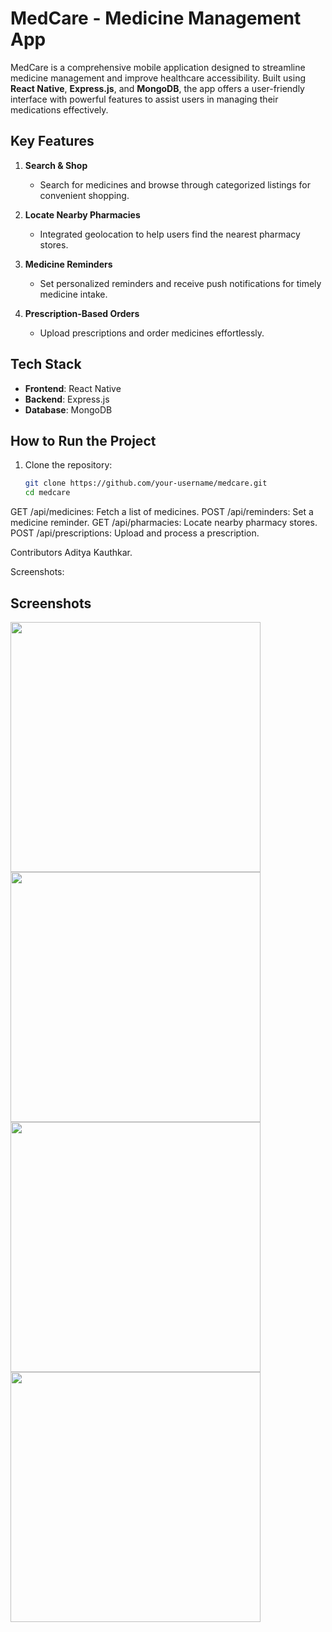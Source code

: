 # MedCare - Medicine Management App  

MedCare is a comprehensive mobile application designed to streamline medicine management and improve healthcare accessibility. Built using **React Native**, **Express.js**, and **MongoDB**, the app offers a user-friendly interface with powerful features to assist users in managing their medications effectively.  

## Key Features  
1. **Search & Shop**  
   - Search for medicines and browse through categorized listings for convenient shopping.  

2. **Locate Nearby Pharmacies**  
   - Integrated geolocation to help users find the nearest pharmacy stores.  

3. **Medicine Reminders**  
   - Set personalized reminders and receive push notifications for timely medicine intake.  

4. **Prescription-Based Orders**  
   - Upload prescriptions and order medicines effortlessly.  

## Tech Stack  
- **Frontend**: React Native  
- **Backend**: Express.js  
- **Database**: MongoDB  

## How to Run the Project  
1. Clone the repository:  
   ```bash
   git clone https://github.com/your-username/medcare.git
   cd medcare


GET /api/medicines: Fetch a list of medicines.
POST /api/reminders: Set a medicine reminder.
GET /api/pharmacies: Locate nearby pharmacy stores.
POST /api/prescriptions: Upload and process a prescription.



Contributors
Aditya Kauthkar.


Screenshots:
## Screenshots

<img src="https://github.com/adityakauthkar/MedCare_Frontend/blob/3137d24f610b63ae74227e4f249de35d3f067482/screenshot1.jpg?raw=true" width="400">

<img src="https://github.com/adityakauthkar/MedCare_Frontend/blob/515c92697963e5a283b5a0b72e3828149d2e1758/screenshot2.jpg?raw=true" width="400">

<img src="https://github.com/adityakauthkar/MedCare_Frontend/blob/515c92697963e5a283b5a0b72e3828149d2e1758/screenshot3.jpg?raw=true" width="400">

<img src="https://github.com/adityakauthkar/MedCare_Frontend/blob/515c92697963e5a283b5a0b72e3828149d2e1758/screenshot4.jpg?raw=true" width="400">

